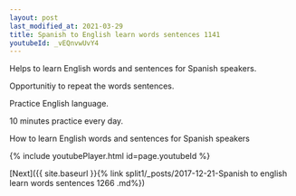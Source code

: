 ```yaml
---
layout: post
last_modified_at: 2021-03-29
title: Spanish to English learn words sentences 1141 
youtubeId: _vEQnvwUvY4
---
```

 
 
Helps to learn English words and sentences for Spanish speakers.

Opportunitiy to repeat the words sentences. 

Practice English language. 
 
10 minutes practice every day. 
 
How to learn English words and sentences for Spanish speakers 
 
{% include youtubePlayer.html id=page.youtubeId %}
 
 
[Next]({{ site.baseurl }}{% link  split1/_posts/2017-12-21-Spanish to english learn words sentences 1266 .md%})
 
